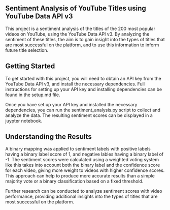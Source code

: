 ## Sentiment Analysis of YouTube Titles using YouTube Data API v3
This project is a sentiment analysis of the titles of the 200 most popular videos on YouTube, using the YouTube Data API v3. By analyzing the sentiment of these titles, the aim is to gain insight into the types of titles that are most successful on the platform, and to use this information to inform future title selection.

## Getting Started
To get started with this project, you will need to obtain an API key from the YouTube Data API v3, and install the necessary dependencies. Full instructions for setting up your API key and installing dependencies can be found in the setup.md file.

Once you have set up your API key and installed the necessary dependencies, you can run the sentiment_analysis.py script to collect and analyze the data. The resulting sentiment scores can be displayed in a juypter notebook.

## Understanding the Results
A binary mapping was applied to sentiment labels with positive labels having a binary label score of 1, and negative lables having a binary label of -1. The sentiment scores were calculated using a weighted voting system like this takes into account both the binary label and the confidence score for each video, giving more weight to videos with higher confidence scores. This approach can help to produce more accurate results than a simple majority vote or a binary classification based on a fixed threshold.

Further research can be conducted to analyze sentiment scores with video performance, providing additional insights into the types of titles that are most successful on the platform.
